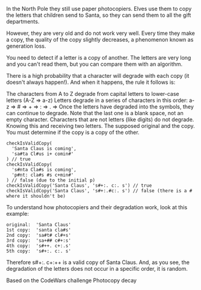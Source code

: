 In the North Pole they still use paper photocopiers. Elves use them to copy the letters that children send to Santa, so they can send them to all the gift departments.

However, they are very old and do not work very well. Every time they make a copy, the quality of the copy slightly decreases, a phenomenon known as generation loss.

You need to detect if a letter is a copy of another. The letters are very long and you can't read them, but you can compare them with an algorithm.

There is a high probability that a character will degrade with each copy (it doesn't always happen!). And when it happens, the rule it follows is:

The characters from A to Z degrade from capital letters to lower-case letters (A-Z ⇒ a-z)
Letters degrade in a series of characters in this order: a-z ⇒ # ⇒ + ⇒ : ⇒ . ⇒
Once the letters have degraded into the symbols, they can continue to degrade.
Note that the last one is a blank space, not an empty character.
Characters that are not letters (like digits) do not degrade.
Knowing this and receiving two letters. The supposed original and the copy. You must determine if the copy is a copy of the other.

```
checkIsValidCopy(
  'Santa Claus is coming',
  'sa#ta Cl#us i+ comin#'
) // true
checkIsValidCopy(
  's#nta Cla#s is coming',
  'p#nt: cla#s #s c+min#'
) // false (due to the initial p)
checkIsValidCopy('Santa Claus', 's#+:. c:. s') // true
checkIsValidCopy('Santa Claus', 's#+:.#c:. s') // false (there is a # where it shouldn't be)
```

To understand how photocopiers and their degradation work, look at this example:

```
original:  'Santa Claus'
1st copy:  'santa cla#s'
2nd copy:  'sa#t# cl#+s'
3rd copy:  'sa+## c#+:s'
4th copy:  's#++. c+:.s'
5th copy:  's#+:. c:. s'
```

Therefore s#+:. c+:++ is a valid copy of Santa Claus. And, as you see, the degradation of the letters does not occur in a specific order, it is random.

Based on the CodeWars challenge Photocopy decay
